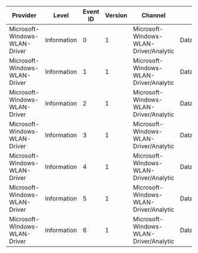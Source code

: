Provider                       |  Level        |  Event ID  |  Version  |  Channel                                 |  Task                 |  Opcode    |  Keyword   |  Message
-------------------------------|---------------|------------|-----------|------------------------------------------|-----------------------|------------|------------|---------
Microsoft-Windows-WLAN-Driver  |  Information  |  0         |  1        |  Microsoft-Windows-WLAN-Driver/Analytic  |  DataTransmitReceive  |  Transmit  |  DataPath  |
Microsoft-Windows-WLAN-Driver  |  Information  |  1         |  1        |  Microsoft-Windows-WLAN-Driver/Analytic  |  DataTransmitReceive  |  Transmit  |  DataPath  |
Microsoft-Windows-WLAN-Driver  |  Information  |  2         |  1        |  Microsoft-Windows-WLAN-Driver/Analytic  |  DataTransmitReceive  |  Transmit  |  DataPath  |
Microsoft-Windows-WLAN-Driver  |  Information  |  3         |  1        |  Microsoft-Windows-WLAN-Driver/Analytic  |  DataTransmitReceive  |  Transmit  |  DataPath  |
Microsoft-Windows-WLAN-Driver  |  Information  |  4         |  1        |  Microsoft-Windows-WLAN-Driver/Analytic  |  DataTransmitReceive  |  Receive   |  DataPath  |
Microsoft-Windows-WLAN-Driver  |  Information  |  5         |  1        |  Microsoft-Windows-WLAN-Driver/Analytic  |  DataTransmitReceive  |  Receive   |  DataPath  |
Microsoft-Windows-WLAN-Driver  |  Information  |  6         |  1        |  Microsoft-Windows-WLAN-Driver/Analytic  |  DataTransmitReceive  |  Receive   |  DataPath  |